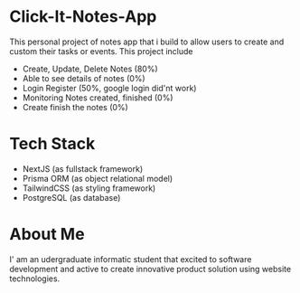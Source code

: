 # Click-It-Notes-App
This personal project of notes app that i build to allow users to create and custom their tasks or events. This project include
- Create, Update, Delete Notes (80%)
- Able to see details of notes (0%)
- Login Register (50%, google login did'nt work)
- Monitoring Notes created, finished (0%)
- Create finish the notes (0%)

# **Tech Stack**
- NextJS (as fullstack framework)
- Prisma ORM (as object relational model)
- TailwindCSS (as styling framework)
- PostgreSQL (as database)

# About Me
I' am an udergraduate informatic student that excited to software development and active to create innovative product solution using website technologies.
